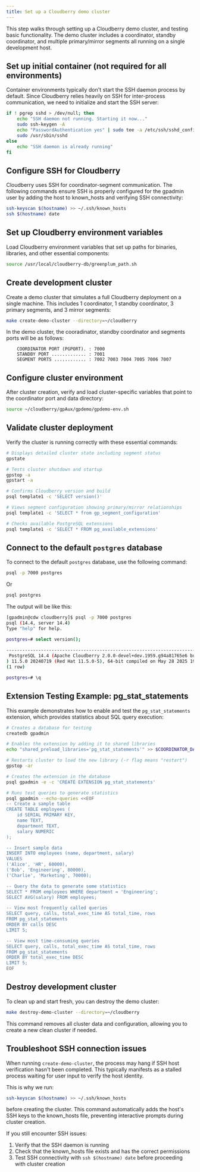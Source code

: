 ```yaml
---
title: Set up a Cloudberry demo cluster
---
```


This step walks through setting up a Cloudberry demo cluster, and testing basic functionality. The demo cluster includes a coordinator, standby coordinator, and multiple primary/mirror segments all running on a single development host.

## Set up initial container (not required for all environments)

Container environments typically don't start the SSH daemon process by default. Since Cloudberry relies heavily on SSH for inter-process communication, we need to initialize and start the SSH server:

```bash
if ! pgrep sshd > /dev/null; then
    echo "SSH daemon not running. Starting it now..."
    sudo ssh-keygen -A
    echo "PasswordAuthentication yes" | sudo tee -a /etc/ssh/sshd_config
    sudo /usr/sbin/sshd
else
    echo "SSH daemon is already running"
fi
```

## Configure SSH for Cloudberry

Cloudberry uses SSH for coordinator-segment communication. The following commands ensure SSH is properly configured for the gpadmin user by adding the host to known_hosts and verifying SSH connectivity:

```bash
ssh-keyscan $(hostname) >> ~/.ssh/known_hosts
ssh $(hostname) date
```

## Set up Cloudberry environment variables

Load Cloudberry environment variables that set up paths for binaries, libraries, and other essential components:

```bash
source /usr/local/cloudberry-db/greenplum_path.sh
```

## Create development cluster

Create a demo cluster that simulates a full Cloudberry deployment on a single machine. This includes 1 coordinator, 1 standby coordinator, 3 primary segments, and 3 mirror segments:

```bash
make create-demo-cluster --directory=~/cloudberry
```

In the demo cluster, the cooradinator, standby coordinator and segments ports will be as follows:

```
    COORDINATOR PORT (PGPORT). : 7000
    STANDBY PORT ............. : 7001
    SEGMENT PORTS ............ : 7002 7003 7004 7005 7006 7007
```

## Configure cluster environment

After cluster creation, verify and load cluster-specific variables that point to the coordinator port and data directory:

```bash
source ~/cloudberry/gpAux/gpdemo/gpdemo-env.sh
```

## Validate cluster deployment

Verify the cluster is running correctly with these essential commands:

```bash
# Displays detailed cluster state including segment status
gpstate

# Tests cluster shutdown and startup
gpstop -a
gpstart -a

# Confirms Cloudberry version and build
psql template1 -c 'SELECT version()'

# Views segment configuration showing primary/mirror relationships
psql template1 -c 'SELECT * from gp_segment_configuration'

# Checks available PostgreSQL extensions
psql template1 -c 'SELECT * FROM pg_available_extensions'
```

## Connect to the default `postgres` database

To connect to the default `postgres` database, use the following command:

```bash
psql -p 7000 postgres
```

Or

```bash
psql postgres
```

The output will be like this:

```bash
[gpadmin@cdw cloudberry]$ psql -p 7000 postgres
psql (14.4, server 14.4)
Type "help" for help.

postgres=# select version();
                                                                                                             version
------------------------------------------------------------------------------------------------------------------------
 PostgreSQL 14.4 (Apache Cloudberry 2.0.0-devel+dev.1959.g94a81765e6 build dev) on x86_64-pc-linux-gnu, compiled by gcc (GCC
) 11.5.0 20240719 (Red Hat 11.5.0-5), 64-bit compiled on May 28 2025 19:57:16 (with assert checking)
(1 row)

postgres=# \q
```

## Extension Testing Example: pg_stat_statements

This example demonstrates how to enable and test the `pg_stat_statements` extension, which provides statistics about SQL query execution:

```bash
# Creates a database for testing
createdb gpadmin

# Enables the extension by adding it to shared libraries
echo "shared_preload_libraries='pg_stat_statements'" >> $COORDINATOR_DATA_DIRECTORY/postgresql.conf

# Restarts cluster to load the new library (-r flag means "restart")
gpstop -ar

# Creates the extension in the database
psql gpadmin -e -c 'CREATE EXTENSION pg_stat_statements'

# Runs test queries to generate statistics
psql gpadmin --echo-queries <<EOF
-- Create a sample table
CREATE TABLE employees (
    id SERIAL PRIMARY KEY,
    name TEXT,
    department TEXT,
    salary NUMERIC
);

-- Insert sample data
INSERT INTO employees (name, department, salary)
VALUES
('Alice', 'HR', 60000),
('Bob', 'Engineering', 80000),
('Charlie', 'Marketing', 70000);

-- Query the data to generate some statistics
SELECT * FROM employees WHERE department = 'Engineering';
SELECT AVG(salary) FROM employees;

-- View most frequently called queries
SELECT query, calls, total_exec_time AS total_time, rows
FROM pg_stat_statements
ORDER BY calls DESC
LIMIT 5;

-- View most time-consuming queries
SELECT query, calls, total_exec_time AS total_time, rows
FROM pg_stat_statements
ORDER BY total_exec_time DESC
LIMIT 5;
EOF
```

## Destroy development cluster

To clean up and start fresh, you can destroy the demo cluster:

```bash
make destroy-demo-cluster --directory=~/cloudberry
```

This command removes all cluster data and configuration, allowing you to create a new clean cluster if needed.

## Troubleshoot SSH connection issues

When running `create-demo-cluster`, the process may hang if SSH host verification hasn't been completed. This typically manifests as a stalled process waiting for user input to verify the host identity. 

This is why we run:

```bash
ssh-keyscan $(hostname) >> ~/.ssh/known_hosts
```
before creating the cluster. This command automatically adds the host's SSH keys to the known_hosts file, preventing interactive prompts during cluster creation.

If you still encounter SSH issues:

1. Verify that the SSH daemon is running
2. Check that the known_hosts file exists and has the correct permissions
3. Test SSH connectivity with `ssh $(hostname) date` before proceeding with cluster creation
